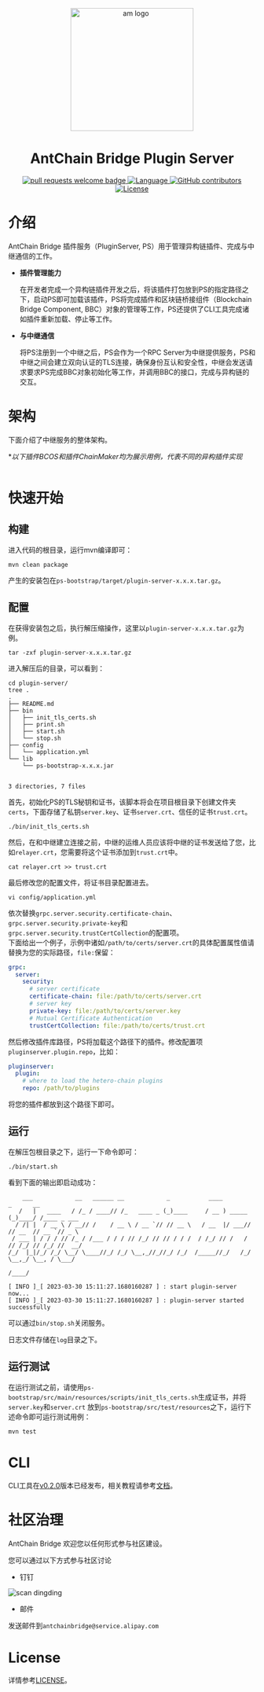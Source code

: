 <div align="center">
  <img alt="am logo" src="https://antchainbridge.oss-cn-shanghai.aliyuncs.com/antchainbridge/document/picture/antchain.png" width="250" >
  <h1 align="center">AntChain Bridge Plugin Server</h1>
  <p align="center">
    <a href="http://makeapullrequest.com">
      <img alt="pull requests welcome badge" src="https://img.shields.io/badge/PRs-welcome-brightgreen.svg?style=flat">
    </a>
    <a href="https://www.java.com">
      <img alt="Language" src="https://img.shields.io/badge/Language-Java-blue.svg?style=flat">
    </a>
    <a href="https://github.com/AntChainOpenLab/AntChainBridgePluginServer/graphs/contributors">
      <img alt="GitHub contributors" src="https://img.shields.io/github/contributors/AntChainOpenLab/AntChainBridgePluginServer">
    </a>
    <a href="https://www.apache.org/licenses/LICENSE-2.0">
      <img alt="License" src="https://img.shields.io/github/license/AntChainOpenLab/AntChainBridgePluginServer?style=flat">
    </a>
  </p>
</div>

# 介绍

AntChain Bridge 插件服务（PluginServer, PS）用于管理异构链插件、完成与中继通信的工作。

- **插件管理能力**

  在开发者完成一个异构链插件开发之后，将该插件打包放到PS的指定路径之下，启动PS即可加载该插件，PS将完成插件和区块链桥接组件（Blockchain Bridge Component, BBC）对象的管理等工作，PS还提供了CLI工具完成诸如插件重新加载、停止等工作。

- **与中继通信**

  将PS注册到一个中继之后，PS会作为一个RPC Server为中继提供服务，PS和中继之间会建立双向认证的TLS连接，确保身份互认和安全性，中继会发送请求要求PS完成BBC对象初始化等工作，并调用BBC的接口，完成与异构链的交互。

# 架构

下面介绍了中继服务的整体架构。

**以下插件BCOS和插件ChainMaker均为展示用例，代表不同的异构插件实现*

<img src="https://antchainbridge.oss-cn-shanghai.aliyuncs.com/antchainbridge/document/picture/1677744080321-3622114c-52c2-432c-9ceb-0f3d07c290e4.jpeg" style="zoom:33%;"  alt=""/>

# 快速开始

## 构建

进入代码的根目录，运行mvn编译即可：

```shell
mvn clean package
```

产生的安装包在`ps-bootstrap/target/plugin-server-x.x.x.tar.gz`。

## 配置

在获得安装包之后，执行解压缩操作，这里以`plugin-server-x.x.x.tar.gz`为例。

```
tar -zxf plugin-server-x.x.x.tar.gz
```

进入解压后的目录，可以看到：

```
cd plugin-server/
tree .
.
├── README.md
├── bin
│   ├── init_tls_certs.sh
│   ├── print.sh
│   ├── start.sh
│   └── stop.sh
├── config
│   └── application.yml
└── lib
    └── ps-bootstrap-x.x.x.jar


3 directories, 7 files
```

首先，初始化PS的TLS秘钥和证书，该脚本将会在项目根目录下创建文件夹`certs`，下面存储了私钥`server.key`、证书`server.crt`、信任的证书`trust.crt`。

```
./bin/init_tls_certs.sh
```

然后，在和中继建立连接之前，中继的运维人员应该将中继的证书发送给了您，比如`relayer.crt`，您需要将这个证书添加到`trust.crt`中。

```
cat relayer.crt >> trust.crt
```

最后修改您的配置文件，将证书目录配置进去。

```
vi config/application.yml
```

依次替换`grpc.server.security.certificate-chain`、`grpc.server.security.private-key`和`grpc.server.security.trustCertCollection`的配置项。  
下面给出一个例子，示例中诸如`/path/to/certs/server.crt`的具体配置属性值请替换为您的实际路径，`file:`保留：

```yaml
grpc:
  server:
    security:
      # server certificate
      certificate-chain: file:/path/to/certs/server.crt
      # server key
      private-key: file:/path/to/certs/server.key
      # Mutual Certificate Authentication
      trustCertCollection: file:/path/to/certs/trust.crt
```

然后修改插件库路径，PS将加载这个路径下的插件。修改配置项`pluginserver.plugin.repo`，比如：

```yaml
pluginserver:
  plugin:
    # where to load the hetero-chain plugins
    repo: /path/to/plugins
```

将您的插件都放到这个路径下即可。

## 运行

在解压包根目录之下，运行一下命令即可：

```
./bin/start.sh
```

看到下面的输出即启动成功：

```
    ___            __   ______ __            _           ____         _      __
   /   |   ____   / /_ / ____// /_   ____ _ (_)____     / __ ) _____ (_)____/ /____ _ ___
  / /| |  / __ \ / __// /    / __ \ / __ `// // __ \   / __  |/ ___// // __  // __ `// _ \
 / ___ | / / / // /_ / /___ / / / // /_/ // // / / /  / /_/ // /   / // /_/ // /_/ //  __/
/_/  |_|/_/ /_/ \__/ \____//_/ /_/ \__,_//_//_/ /_/  /_____//_/   /_/ \__,_/ \__, / \___/
                                                                            /____/        

[ INFO ]_[ 2023-03-30 15:11:27.1680160287 ] : start plugin-server now...
[ INFO ]_[ 2023-03-30 15:11:27.1680160287 ] : plugin-server started successfully
```

可以通过`bin/stop.sh`关闭服务。

日志文件存储在`log`目录之下。

## 运行测试

在运行测试之前，请使用`ps-bootstrap/src/main/resources/scripts/init_tls_certs.sh`生成证书，并将`server.key`和`server.crt` 放到`ps-bootstrap/src/test/resources`之下，运行下述命令即可运行测试用例：

```
mvn test
```

# CLI

CLI工具在[v0.2.0](https://github.com/AntChainOpenLab/AntChainBridgePluginServer/releases/tag/v0.2.0)版本已经发布，相关教程请参考[文档](https://github.com/AntChainOpenLab/AntChainBridgePluginServer/blob/main/ps-cli/README.md)。


# 社区治理

AntChain Bridge 欢迎您以任何形式参与社区建设。

您可以通过以下方式参与社区讨论

- 钉钉

![scan dingding](https://antchainbridge.oss-cn-shanghai.aliyuncs.com/antchainbridge/document/picture/dingding.png)

- 邮件

发送邮件到`antchainbridge@service.alipay.com`

# License

详情参考[LICENSE](./LICENSE)。
